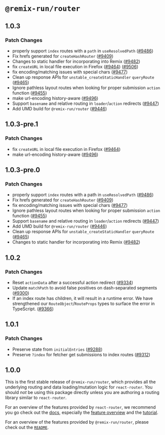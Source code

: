 # `@remix-run/router`

## 1.0.3

### Patch Changes

- properly support `index` routes with a `path` in `useResolvedPath` ([#9486](https://github.com/remix-run/react-router/pull/9486))
- Fix hrefs generated for `createHashRouter` ([#9409](https://github.com/remix-run/react-router/pull/9409))
- Changes to static handler for incorporating into Remix ([#9482](https://github.com/remix-run/react-router/pull/9482))
- fix `createURL` in local file execution in Firefox ([#9464](https://github.com/remix-run/react-router/pull/9464)) ([#9506](https://github.com/remix-run/react-router/pull/9506))
- fix encoding/matching issues with special chars ([#9477](https://github.com/remix-run/react-router/pull/9477))
- Clean up response APIs for `unstable_createStaticHandler` `queryRoute` ([#9465](https://github.com/remix-run/react-router/pull/9465))
- Ignore pathless layout routes when looking for proper submission `action` function ([#9455](https://github.com/remix-run/react-router/pull/9455))
- make url-encoding history-aware ([#9496](https://github.com/remix-run/react-router/pull/9496))
- Support `basename` and relative routing in `loader`/`action` redirects ([#9447](https://github.com/remix-run/react-router/pull/9447))
- Add UMD build for `@remix-run/router` ([#9446](https://github.com/remix-run/react-router/pull/9446))

## 1.0.3-pre.1

### Patch Changes

- fix `createURL` in local file execution in Firefox ([#9464](https://github.com/remix-run/react-router/pull/9464))
- make url-encoding history-aware ([#9496](https://github.com/remix-run/react-router/pull/9496))

## 1.0.3-pre.0

### Patch Changes

- properly support `index` routes with a path in `useResolvedPath` ([#9486](https://github.com/remix-run/react-router/pull/9486))
- Fix hrefs generated for `createHashRouter` ([#9409](https://github.com/remix-run/react-router/pull/9409))
- fix encoding/matching issues with special chars ([#9477](https://github.com/remix-run/react-router/pull/9477))
- Ignore pathless layout routes when looking for proper submission `action` function ([#9455](https://github.com/remix-run/react-router/pull/9455))
- Support `basename` and relative routing in `loader`/`action` redirects ([#9447](https://github.com/remix-run/react-router/pull/9447))
- Add UMD build for `@remix-run/router` ([#9446](https://github.com/remix-run/react-router/pull/9446))
- Clean up response APIs for `unstable_createStaticHandler` `queryRoute` ([#9465](https://github.com/remix-run/react-router/pull/9465))
- Changes to static handler for incorporating into Remix ([#9482](https://github.com/remix-run/react-router/pull/9482))

## 1.0.2

### Patch Changes

- Reset `actionData` after a successful action redirect ([#9334](https://github.com/remix-run/react-router/pull/9334))
- Update `matchPath` to avoid false positives on dash-separated segments ([#9300](https://github.com/remix-run/react-router/pull/9300))
- If an index route has children, it will result in a runtime error. We have strengthened our `RouteObject`/`RouteProps` types to surface the error in TypeScript. ([#9366](https://github.com/remix-run/react-router/pull/9366))

## 1.0.1

### Patch Changes

- Preserve state from `initialEntries` ([#9288](https://github.com/remix-run/react-router/pull/9288))
- Preserve `?index` for fetcher get submissions to index routes ([#9312](https://github.com/remix-run/react-router/pull/9312))

## 1.0.0

This is the first stable release of `@remix-run/router`, which provides all the underlying routing and data loading/mutation logic for `react-router`. You should _not_ be using this package directly unless you are authoring a routing library similar to `react-router`.

For an overview of the features provided by `react-router`, we recommend you go check out the [docs][rr-docs], especially the [feature overview][rr-feature-overview] and the [tutorial][rr-tutorial].

For an overview of the features provided by `@remix-run/router`, please check out the [`README`][remix-router-readme].

[rr-docs]: https://reactrouter.com/
[rr-feature-overview]: https://reactrouter.com/en/6.4.0/start/overview
[rr-tutorial]: https://reactrouter.com/en/6.4.0/start/tutorial
[remix-router-readme]: https://github.com/remix-run/react-router/blob/main/packages/router/README.md
